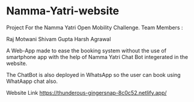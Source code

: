 # Namma-Yatri-website

Project For the Namma Yatri Open Mobility Challenge.
Team Members :

Raj Motwani
Shivam Gupta
Harsh Agrawal

A Web-App made to ease the booking system without the use of smartphone app with the help of Namma Yatri Chat Bot integerated in the website.

The ChatBot is also deployed in WhatsApp so the user can book using WhatAapp chat also.

Website Link https://thunderous-gingersnap-8c0c52.netlify.app/
